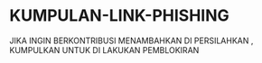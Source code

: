 # KUMPULAN-LINK-PHISHING
JIKA INGIN BERKONTRIBUSI MENAMBAHKAN DI PERSILAHKAN , KUMPULKAN UNTUK DI LAKUKAN PEMBLOKIRAN 
